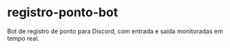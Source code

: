 # registro-ponto-bot
Bot de registro de ponto para Discord, com entrada e saída monitoradas em tempo real.
